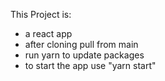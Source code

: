 This Project is:

* a react app
* after cloning pull from main
* run yarn to update packages
* to start the app use "yarn start"
